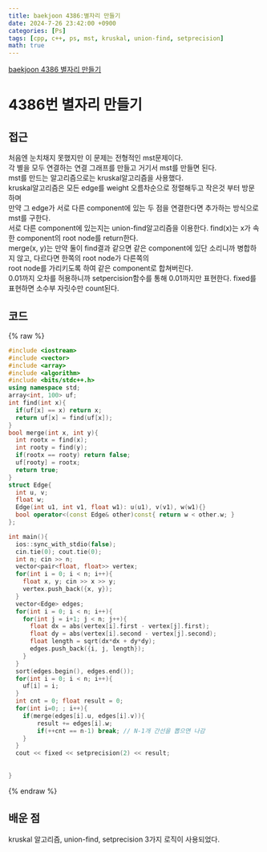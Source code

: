 ```yaml
---
title: baekjoon 4386:별자리 만들기
date: 2024-7-26 23:42:00 +0900
categories: [Ps]
tags: [cpp, c++, ps, mst, kruskal, union-find, setprecision]
math: true
---
```


[baekjoon 4386 별자리 만들기](https://www.acmicpc.net/problem/4386)

# 4386번 별자리 만들기

## 접근
처음엔 눈치채지 못했지만 이 문제는 전형적인 mst문제이다.  
각 별을 모두 연결하는 연결 그래프를 만들고 거기서 mst를 만들면 된다.  
mst를 만드는 알고리즘으로는 kruskal알고리즘을 사용했다.  
kruskal알고리즘은 모든 edge를 weight 오름차순으로 정렬해두고 작은것 부터 방문하며  
만약 그 edge가 서로 다른 component에 있는 두 점을 연결한다면 추가하는 방식으로 mst를 구한다.  
서로 다른 component에 있는지는 union-find알고리즘을 이용한다.  find(x)는 x가 속한 component의 root node를 return한다.  
merge(x, y)는 만약 둘이 find결과 같으면 같은 component에 있단 소리니까 병합하지 않고, 다르다면 한쪽의 root node가 다른쪽의  
root node를 가리키도록 하여 같은 component로 합쳐버린다.  
0.01까지 오차를 허용하니까 setpercision함수를 통해 0.01까지만 표현한다. fixed를 표현하면 소수부 자릿수만 count된다. 
## 코드
{% raw %}
```cpp
#include <iostream>
#include <vector>
#include <array>
#include <algorithm>
#include <bits/stdc++.h>
using namespace std;
array<int, 100> uf;
int find(int x){
  if(uf[x] == x) return x;
  return uf[x] = find(uf[x]);
}
bool merge(int x, int y){
  int rootx = find(x);
  int rooty = find(y);
  if(rootx == rooty) return false;
  uf[rooty] = rootx;
  return true;
}
struct Edge{
  int u, v;
  float w;
  Edge(int u1, int v1, float w1): u(u1), v(v1), w(w1){}
  bool operator<(const Edge& other)const{ return w < other.w; }
};

int main(){
  ios::sync_with_stdio(false);
  cin.tie(0); cout.tie(0);
  int n; cin >> n;
  vector<pair<float, float>> vertex;
  for(int i = 0; i < n; i++){
    float x, y; cin >> x >> y;
    vertex.push_back({x, y});
  }
  vector<Edge> edges;
  for(int i = 0; i < n; i++){
    for(int j = i+1; j < n; j++){
      float dx = abs(vertex[i].first - vertex[j].first);
      float dy = abs(vertex[i].second - vertex[j].second);
      float length = sqrt(dx*dx + dy*dy);
      edges.push_back({i, j, length});
    }
  }
  sort(edges.begin(), edges.end());
  for(int i = 0; i < n; i++){
    uf[i] = i;
  }
  int cnt = 0; float result = 0;
  for(int i=0; ; i++){
    if(merge(edges[i].u, edges[i].v)){
        result += edges[i].w;
        if(++cnt == n-1) break; // N-1개 간선을 뽑으면 나감
    }
  }
  cout << fixed << setprecision(2) << result; 
  
  
}
```
{% endraw %}
 

## 배운 점
kruskal 알고리즘, union-find, setprecision 3가지 로직이 사용되었다.

